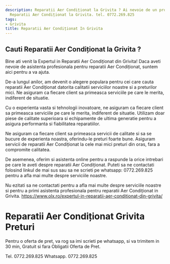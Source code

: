```yaml
---
description: Reparatii Aer Condiționat la Grivita ? Ai nevoie de un profesionist in
  Reparatii Aer Condiționat la Grivita. tel. 0772.269.825
tags:
- Grivita
title: Reparatii Aer Condiționat In Grivita
---
```



## Cauti Reparatii Aer Condiționat la Grivita ?

Bine ati venit la Expertul in Reparatii Aer Condiționat din Grivita! Daca aveti nevoie de asistenta profesionala pentru reparatii Aer Condiționat, suntem aici pentru a va ajuta. 

De-a lungul anilor, am devenit o alegere populara pentru cei care cauta reparatii Aer Condiționat datorita calitatii serviciilor noastre si a preturilor mici. Ne asiguram ca fiecare client sa primeasca serviciile pe care le merita, indiferent de situatie. 

Cu o experienta vasta si tehnologii inovatoare, ne asiguram ca fiecare client sa primeasca serviciile pe care le merita, indiferent de situatie. Utilizam doar piese de calitate superioara si echipamente de ultima generatie pentru a asigura performanta si fiabilitatea reparatiilor. 

Ne asiguram ca fiecare client sa primeasca servicii de calitate si sa se bucure de experienta noastra, oferindu-le preturi foarte bune. Asiguram servicii de reparatii Aer Condiționat la cele mai mici preturi din oras, fara a compromite calitatea. 

De asemenea, oferim si asistenta online pentru a raspunde la orice intrebari pe care le aveti despre reparatii Aer Condiționat. Puteti sa ne contactati folosind linkul de mai sus sau sa ne scrieti pe whatsapp: 0772.269.825 pentru a afla mai multe despre serviciile noastre. 

Nu ezitati sa ne contactati pentru a afla mai multe despre serviciile noastre si pentru a primi asistenta profesionala pentru reparatii Aer Condiționat in Grivita. https://www.olx.ro/expertul-in-reparatii-aer-conditionat-din-grivita/

# Reparatii Aer Condiționat Grivita Preturi
Pentru o oferta de pret, va rog sa imi scrieti pe whatsapp, si va trimitem in 30 min, Gratuit si fara Obligatii Oferta de Pret.

Tel. 0772.269.825
Whatsapp. 0772.269.825